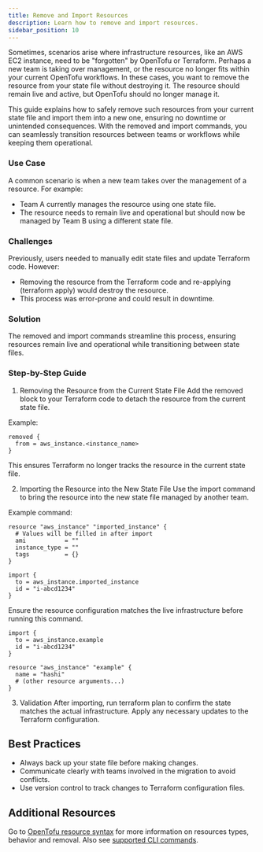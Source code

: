 ```yaml
---
title: Remove and Import Resources
description: Learn how to remove and import resources.
sidebar_position: 10
---
```


Sometimes, scenarios arise where infrastructure resources, like an AWS EC2 instance, need to be "forgotten" by OpenTofu or Terraform. Perhaps a new team is taking over management, or the resource no longer fits within your current OpenTofu workflows. In these cases, you want to remove the resource from your state file without destroying it. The resource should remain live and active, but OpenTofu should no longer manage it.

This guide explains how to safely remove such resources from your current state file and import them into a new one, ensuring no downtime or unintended consequences. With the removed and import commands, you can seamlessly transition resources between teams or workflows while keeping them operational.

### Use Case
A common scenario is when a new team takes over the management of a resource. For example:
- Team A currently manages the resource using one state file.
- The resource needs to remain live and operational but should now be managed by Team B using a different state file.

### Challenges
Previously, users needed to manually edit state files and update Terraform code. However:
- Removing the resource from the Terraform code and re-applying (terraform apply) would destroy the resource.
- This process was error-prone and could result in downtime.

### Solution
The removed and import commands streamline this process, ensuring resources remain live and operational while transitioning between state files.

### Step-by-Step Guide
1. Removing the Resource from the Current State File
Add the removed block to your Terraform code to detach the resource from the current state file.

Example:
```hcl
removed {
  from = aws_instance.<instance_name>
}
```

This ensures Terraform no longer tracks the resource in the current state file.

2. Importing the Resource into the New State File
Use the import command to bring the resource into the new state file managed by another team.

Example command:
```hcl
resource "aws_instance" "imported_instance" {
  # Values will be filled in after import
  ami           = ""
  instance_type = ""
  tags          = {}
}

import {
  to = aws_instance.imported_instance
  id = "i-abcd1234"
}
```

Ensure the resource configuration matches the live infrastructure before running this command.

```hcl
import {
  to = aws_instance.example
  id = "i-abcd1234"
}

resource "aws_instance" "example" {
  name = "hashi"
  # (other resource arguments...)
}
```

3. Validation
After importing, run terraform plan to confirm the state matches the actual infrastructure.
Apply any necessary updates to the Terraform configuration.

<DocVideo src="https://app.tango.us/app/embed/d60d5d52-ff6d-4e88-8759-b12bfe7da0fe?skipCover=false&defaultListView=false&skipBranding=false&makeViewOnly=true&hideAuthorAndDetails=true" title="Removed Resources in Harness IaCM" />

## Best Practices
- Always back up your state file before making changes.
- Communicate clearly with teams involved in the migration to avoid conflicts.
- Use version control to track changes to Terraform configuration files.

## Additional Resources
Go to [OpenTofu resource syntax](https://opentofu.org/docs/language/resources/syntax/#removing-resources) for more information on resources types, behavior and removal. Also see [supported CLI commands](docs/infra-as-code-management/cli-commands/terraform-plugins#import).